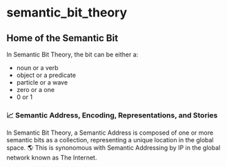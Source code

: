 # semantic_bit_theory
## Home of the Semantic Bit

In Semantic Bit Theory, the bit can be either a:   
- noun or a verb
- object or a predicate
- particle or a wave
- zero or a one
- 0 or 1

### 📈 Semantic Address, Encoding, Representations, and Stories

In Semantic Bit Theory, a Semantic Address is composed of one or more semantic bits as a collection, representing a unique location in the global space. 🌎 This is synonomous with Semantic Addressing by IP in the global network known as The Internet.
